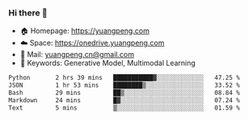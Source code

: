 ### Hi there 👋

- 🏠 Homepage: https://yuangpeng.com
- ☁️ Space: https://onedrive.yuangpeng.com
- 📧 Mail: yuangpeng.cn@gmail.com
- 🌅 Keywords: Generative Model, Multimodal Learning

<!--
**yuangpeng/yuangpeng** is a ✨ _special_ ✨ repository because its `README.md` (this file) appears on your GitHub profile.

Here are some ideas to get you started:

- 🔭 I’m currently working on ...
- 🌱 I’m currently learning ...
- 👯 I’m looking to collaborate on ...
- 🤔 I’m looking for help with ...
- 💬 Ask me about ...
- 📫 How to reach me: ...
- 😄 Pronouns: ...
- ⚡ Fun fact: ...
-->

<!--START_SECTION:waka-->

```txt
Python       2 hrs 39 mins   ███████████▓░░░░░░░░░░░░░   47.25 %
JSON         1 hr 53 mins    ████████▒░░░░░░░░░░░░░░░░   33.52 %
Bash         29 mins         ██▒░░░░░░░░░░░░░░░░░░░░░░   08.84 %
Markdown     24 mins         █▓░░░░░░░░░░░░░░░░░░░░░░░   07.24 %
Text         5 mins          ▒░░░░░░░░░░░░░░░░░░░░░░░░   01.59 %
```

<!--END_SECTION:waka-->

